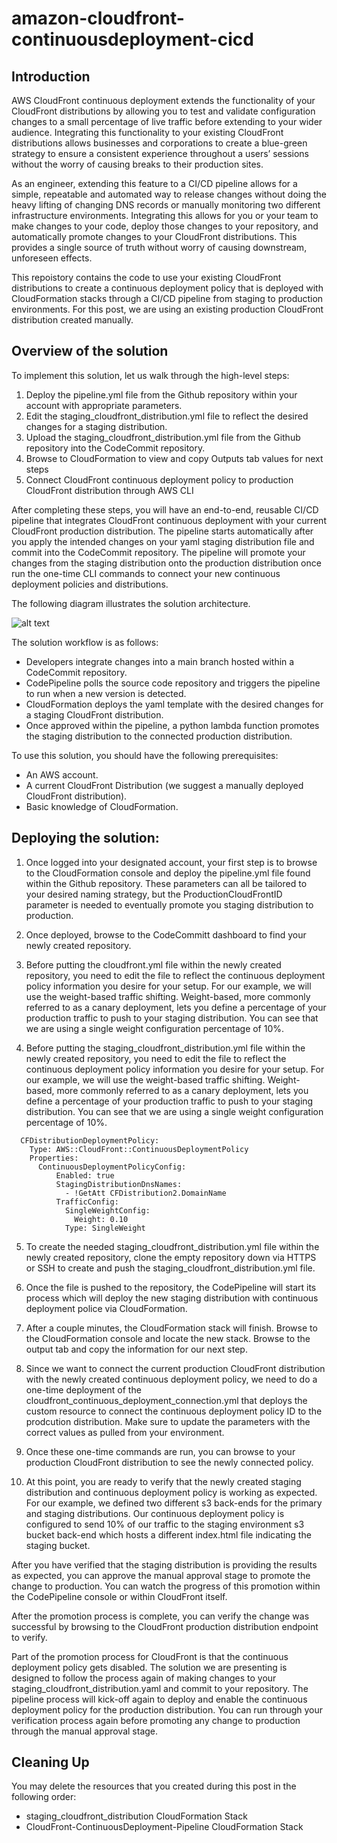 # amazon-cloudfront-continuousdeployment-cicd

## Introduction

AWS CloudFront continuous deployment extends the functionality of your CloudFront distributions by allowing you to test and validate configuration changes to a small percentage of live traffic before extending to your wider audience. Integrating this functionality to your existing CloudFront distributions allows businesses and corporations to create a blue-green strategy to ensure a consistent experience throughout a users’ sessions without the worry of causing breaks to their production sites. 

As an engineer, extending this feature to a CI/CD pipeline allows for a simple, repeatable and automated way to release changes without doing the heavy lifting of changing DNS records or manually monitoring two different infrastructure environments. Integrating this allows for you or your team to make changes to your code, deploy those changes to your repository, and automatically promote changes to your CloudFront distributions. This provides a single source of truth without worry of causing downstream, unforeseen effects. 

This repoistory contains the code to use your existing CloudFront distributions to create a continuous deployment policy that is deployed with CloudFormation stacks through a CI/CD pipeline from staging to production environments. For this post, we are using an existing production CloudFront distribution created manually. 

## Overview of the solution

To implement this solution, let us walk through the high-level steps:

1. Deploy the pipeline.yml file from the Github repository within your account with appropriate parameters.
2. Edit the staging_cloudfront_distribution.yml file to reflect the desired changes for a staging distribution.
3. Upload the staging_cloudfront_distribution.yml file from the Github repository into the CodeCommit repository.
4. Browse to CloudFormation to view and copy Outputs tab values for next steps
5. Connect CloudFront continuous deployment policy to production CloudFront distribution through AWS CLI

After completing these steps, you will have an end-to-end, reusable CI/CD pipeline that integrates CloudFront continuous deployment with your current CloudFront production distribution. The pipeline starts automatically after you apply the intended changes on your yaml staging distribution file and commit into the CodeCommit repository. The pipeline will promote your changes from the staging distribution onto the production distribution once run the one-time CLI commands to connect your new continuous deployment policies and distributions.

The following diagram illustrates the solution architecture.

![alt text](https://github.com/jasonbrd/amazon-cloudfront-continuousdeployment-cicd/blob/main/CloudFront_ContinuousDeployment.png?raw=true)

The solution workflow is as follows:

- Developers integrate changes into a main branch hosted within a CodeCommit repository.
- CodePipeline polls the source code repository and triggers the pipeline to run when a new version is detected.
- CloudFormation deploys the yaml template with the desired changes for a staging CloudFront distribution.
- Once approved within the pipeline, a python lambda function promotes the staging distribution to the connected production distribution. 

To use this solution, you should have the following prerequisites:

 - An AWS account.
- A current CloudFront Distribution (we suggest a manually deployed CloudFront distribution).
- Basic knowledge of CloudFormation.

## Deploying the solution:

1. Once logged into your designated account, your first step is to browse to the CloudFormation console and deploy the pipeline.yml file found within the Github repository. These parameters can all be tailored to your desired naming strategy, but the ProductionCloudFrontID parameter is needed to eventually promote you staging distribution to production. 

2. Once deployed, browse to the CodeCommitt dashboard to find your newly created repository.

3. Before putting the cloudfront.yml file within the newly created repository, you need to edit the file to reflect the continuous deployment policy information you desire for your setup. For our example, we will use the weight-based traffic shifting. Weight-based, more commonly referred to as a canary deployment, lets you define a percentage of your production traffic to push to your staging distribution. You can see that we are using a single weight configuration percentage of 10%.

4. Before putting the staging_cloudfront_distribution.yml file within the newly created repository, you need to edit the file to reflect the continuous deployment policy information you desire for your setup. For our example, we will use the weight-based traffic shifting. Weight-based, more commonly referred to as a canary deployment, lets you define a percentage of your production traffic to push to your staging distribution. You can see that we are using a single weight configuration percentage of 10%.

```
  CFDistributionDeploymentPolicy:
    Type: AWS::CloudFront::ContinuousDeploymentPolicy
    Properties: 
      ContinuousDeploymentPolicyConfig: 
          Enabled: true
          StagingDistributionDnsNames: 
            - !GetAtt CFDistribution2.DomainName
          TrafficConfig: 
            SingleWeightConfig: 
              Weight: 0.10
            Type: SingleWeight
```

5. To create the needed staging_cloudfront_distribution.yml file within the newly created repository, clone the empty repository down via HTTPS or SSH to create and push the staging_cloudfront_distribution.yml file. 

6. Once the file is pushed to the repository, the CodePipeline will start its process which will deploy the new staging distribution with continuous deployment police via CloudFormation.

7. After a couple minutes, the CloudFormation stack will finish. Browse to the CloudFormation console and locate the new stack. Browse to the output tab and copy the information for our next step. 

8. Since we want to connect the current production CloudFront distribution with the newly created continuous deployment policy, we need to do a one-time deployment of the cloudfront_continuous_deployment_connection.yml that deploys the custom resource to connect the continuous deployment policy ID to the prodcution distribution. Make sure to update the parameters with the correct values as pulled from your environment. 

9. Once these one-time commands are run, you can browse to your production CloudFront distribution to see the newly connected policy.

10. At this point, you are ready to verify that the newly created staging distribution and continuous deployment policy is working as expected. For our example, we defined two different s3 back-ends for the primary and staging distributions. Our continuous deployment policy is configured to send 10% of our traffic to the staging environment s3 bucket back-end which hosts a different index.html file indicating the staging bucket. 

After you have verified that the staging distribution is providing the results as expected, you can approve the manual approval stage to promote the change to production. You can watch the progress of this promotion within the CodePipeline console or within CloudFront itself. 

After the promotion process is complete, you can verify the change was successful by browsing to the CloudFront production distribution endpoint to verify.

Part of the promotion process for CloudFront is that the continuous deployment policy gets disabled. The solution we are presenting is designed to follow the process again of making changes to your staging_cloudfront_distribution.yaml and commit to your repository. The pipeline process will kick-off again to deploy and enable the continuous deployment policy for the production distribution. You can run through your verification process again before promoting any change to production through the manual approval stage. 

## Cleaning Up

You may delete the resources that you created during this post in the following order:

- staging_cloudfront_distribution CloudFormation Stack
- CloudFront-ContinuousDeployment-Pipeline CloudFormation Stack
